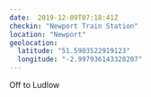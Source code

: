 ```yaml
---
date:  2019-12-09T07:18:41Z
checkin: "Newport Train Station"
location: "Newport"
geolocation: 
  latitude: "51.5903522919123"
  longitude: "-2.997936143328207"
---
```

Off to Ludlow

